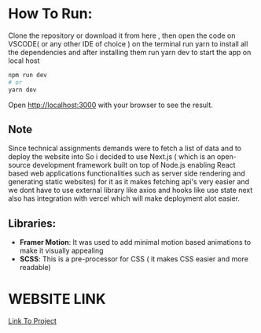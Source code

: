 
# How To Run:
Clone the repository or download it from here , then open the code on VSCODE( or any other IDE of choice ) on the terminal run yarn to install all the dependencies and after installing them run yarn dev to start the app on local host


```bash
npm run dev
# or
yarn dev
```

Open [http://localhost:3000](http://localhost:3000) with your browser to see the result.

## Note
Since technical assignments demands were to fetch a list of data and to deploy the website into 
So i decided to use Next.js ( which is an open-source development framework built on top of Node.js enabling React based web applications functionalities such as server side rendering and generating static websites) for it as it makes fetching api's very easier and we dont have to use external library like axios and hooks like use state
next also has integration with vercel which will make deployment alot easier.

## Libraries:
 * __Framer Motion__: It was used to add minimal motion based animations to make it visually appealing
 * __SCSS__: This is a pre-processor for CSS ( it makes CSS easier and more readable) 
 
 # WEBSITE LINK
 
 [Link To Project](contacts-gold.vercel.app)

